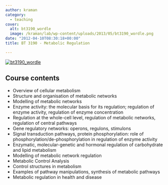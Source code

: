 ```yaml
---
author: kraman
category:
  - teaching
cover:
  alt: bt3190_wordle
  image: /kraman/lab/wp-content/uploads/2013/05/bt3190_wordle.png
date: "2012-04-10T08:30:18+00:00"
title: BT 3190 - Metabolic Regulation

---
```

[![bt3190_wordle](/kraman/lab/wp-content/uploads/2013/05/bt3190_wordle.png)](/kraman/lab/wp-content/uploads/2013/05/bt3190_wordle.png)

## Course contents

- Overview of cellular metabolism
- Structure and organisation of metabolic networks
- Modelling of metabolic networks
- Enzyme activity: the molecular basis for its regulation; regulation of enzyme activity, regulation of enzyme concentration
- Regulation at the whole-cell level, regulation of metabolic networks, regulation of central pathways
- Gene regulatory networks: operons, regulons, stimulons
- Signal transduction pathways, protein phosphorylation: role of phosphorylation/de-phosphorylation in regulation of enzyme activity
- Enzymatic, molecular-genetic and hormonal regulation of carbohydrate and lipid metabolism
- Modelling of metabolic network regulation
- Metabolic Control Analysis
- Control structures in metabolism
- Examples of pathway manipulations, synthesis of metabolic pathways
- Metabolic regulation in health and disease
